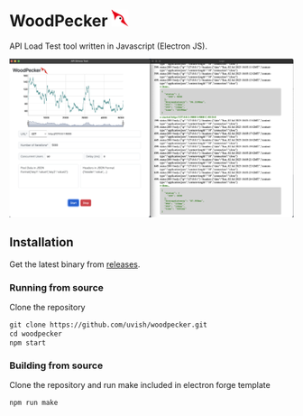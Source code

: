 # WoodPecker <img src="./assets/icon.png" alt= “” width="30px">
API Load Test tool written in Javascript (Electron JS).

![Screenshot](./assets/screen.png)

## Installation
Get the latest binary from [releases](https://github.com/uvish/woodpecker/releases/tag/1.0.0).

### Running from source
Clone the repository

```shell
git clone https://github.com/uvish/woodpecker.git
cd woodpecker
npm start
```
### Building from source
Clone the repository and run make included in electron forge template

```js
npm run make
```